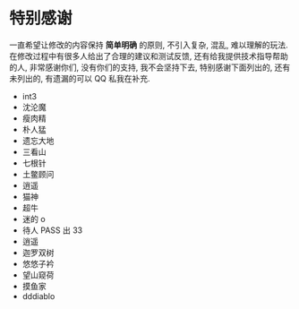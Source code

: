# 特别感谢

一直希望让修改的内容保持 **简单明确** 的原则, 不引入复杂, 混乱, 难以理解的玩法. 在修改过程中有很多人给出了合理的建议和测试反馈, 还有给我提供技术指导帮助的人, 非常感谢你们, 没有你们的支持, 我不会坚持下去, 特别感谢下面列出的, 还有未列出的, 有遗漏的可以 QQ 私我在补充.

- int3
- 沈沦魔
- 瘦肉精
- 朴人猛
- 遗忘大地
- 三看山
- 七根针
- 土鳖顾问
- 逍遥
- 猫神
- 超牛
- 迷的 o
- 待人 PASS 出 33
- 逍遥
- 迦罗双树
- 悠悠子衿
- 望山窥荷
- 摸鱼家
- dddiablo
